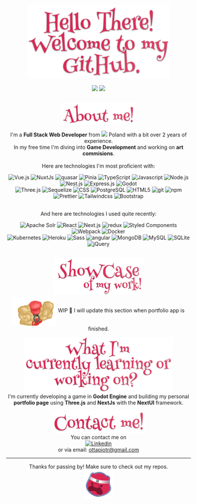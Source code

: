 <p align="center" id="hello">
  <img src="welcome_to_github.png" alt="Welcome to Peter's Otta github" title="Welcome to Peter's Otta github" height="200" />
</p>

<div align="center">
  <img height=140 align="center" src="https://github-readme-stats.vercel.app/api?username=PiotrOtta&hide=issues,contribs&theme=one_dark_pro&show_icons=true&hide_border=true&rank_icon=github" />
  <img height=140 align="center" src="https://github-readme-stats.vercel.app/api/top-langs/?username=PiotrOtta&size_weight=0.5&count_weight=0.5&theme=one_dark_pro&layout=compact&card_width=300&hide_border=true" />
</div>

<br />
<p align="center" id="about_me">
  <img src="about_me.png" alt="About me" title="About me" height="60" />
</p>

<p align=center>
I'm a <b>Full Stack Web Developer</b> from <img src="https://cdn-icons-png.flaticon.com/512/330/330474.png" width="14"/> Poland with a bit over 2 years of experience.<br />In my free time I'm diving into <b>Game Development</b> and working on <b>art commisions</b>.
<br /><br />
Here are technologies I'm most proficient with:
</p>

<div align=center>
  <img alt="Vue.js" height=18 src="https://img.shields.io/badge/-Vue.js-4FC08D?style=flat&logo=vue.js&logoColor=white" />
  <img alt="NuxtJs" height=18 src="https://img.shields.io/badge/-Nuxt.js-00DC82?style=flat&logo=nuxtdotjs&logoColor=white" />
  <img alt="quasar" height=18 src="https://img.shields.io/badge/-quasar-050A14?style=flat&logo=quasar&logoColor=white" />
  <img alt="Pinia" height=18 src="https://img.shields.io/badge/-Pinia-ffd859?style=flat" />
  <img alt="TypeScript" height=18 src="https://img.shields.io/badge/-TypeScript-007ACC?style=flat&logo=typescript&logoColor=white" />
  <img alt="Javascript" height=18 src="https://img.shields.io/badge/-Javascript-F7DF1E?style=flat&logo=javascript&logoColor=black" />
  <img alt="Node.js" height=18 src="https://img.shields.io/badge/-Node.js-43853d?style=flat&logo=Node.js&logoColor=white" />
  <img alt="Nest.js" height=18 src="https://img.shields.io/badge/-Nest.js-E0234E?style=flat&logo=nestjs&logoColor=white" />
  <img alt="Express.js" height=18 src="https://img.shields.io/badge/-Express.js-000000?style=flat&logo=express&logoColor=white" />
  <img alt="Godot" height=18 src="https://img.shields.io/badge/-Godot-478CBF?style=flat&logo=godotengine&logoColor=white" />
  <br />
  <img alt="Three.js" height=18 src="https://img.shields.io/badge/-Three.js-000000?style=flat&logo=threedotjs&logoColor=white" />
  <img alt="Sequelize" height=18 src="https://img.shields.io/badge/-Sequelize-52B0E7?style=flat&logo=sequelize&logoColor=white" />
  <img alt="CSS" height=18 src="https://img.shields.io/badge/-CSS-1572B6?style=flat&logo=css3&logoColor=white" />
  <img alt="PostgreSQL" height=18 src="https://img.shields.io/badge/-PostgreSQL-4169E1?style=flat&logo=PostgreSQL&logoColor=white" />
  <img alt="HTML5" height=18 src="https://img.shields.io/badge/-HTML5-E34F26?style=flat&logo=html5&logoColor=white" />
  <img alt="git" height=18 src="https://img.shields.io/badge/-Git-F05032?style=flat&logo=git&logoColor=white" />
  <img alt="npm" height=18 src="https://img.shields.io/badge/-NPM-CB3837?style=flat&logo=npm&logoColor=white" />
  <img alt="Prettier" height=18 src="https://img.shields.io/badge/-Prettier-F7B93E?style=flat&logo=prettier&logoColor=white" />
  <img alt="Tailwindcss" height=18 src="https://img.shields.io/badge/-Tailwindcss-06B6D4?style=flat&logo=tailwindcss&logoColor=white" />
  <img alt="Bootstrap" height=18 src="https://img.shields.io/badge/-Bootstrap-7952B3?style=flat&logo=bootstrap&logoColor=white" />
</div>

<br />
<p align=center>
And here are technologies I used quite recently:
</p>
<div align=center>
  <img alt="Apache Solr" height=18 src="https://img.shields.io/badge/-Apache Solr-D9411E?style=flat&logo=apachesolr&logoColor=white" />
  <img alt="React" height=18 src="https://img.shields.io/badge/-React-61DAFB?style=flat&logo=react&logoColor=black" />
  <img alt="Next.js" height=18 src="https://img.shields.io/badge/-Next.js-000000?style=flat&logo=nextdotjs&logoColor=white" />
  <img alt="redux" height=18 src="https://img.shields.io/badge/-Redux-764ABC?style=flat&logo=redux&logoColor=white" />
  <img alt="Styled Components" height=18 src="https://img.shields.io/badge/-Styled_Components-DB7093?style=flat&logo=styled-components&logoColor=white" />
  <img alt="Webpack" height=18 src="https://img.shields.io/badge/-Webpack-8DD6F9?style=flat&logo=webpack&logoColor=black" /> 
  <img alt="Docker" height=18 src="https://img.shields.io/badge/-Docker-46a2f1?style=flat&logo=docker&logoColor=white" />
  <br />
  <img alt="Kubernetes" height=18 src="https://img.shields.io/badge/-Kubernetes-326CE5?style=flat&logo=kubernetes&logoColor=white" />
  <img alt="Heroku" height=18 src="https://img.shields.io/badge/-Heroku-430098?style=flat&logo=heroku&logoColor=white" />
  <img alt="Sass" height=18 src="https://img.shields.io/badge/-Sass-CC6699?style=flat&logo=sass&logoColor=white" />
  <img alt="angular" height=18 src="https://img.shields.io/badge/-Angular-DD0031?style=flat&logo=angular&logoColor=white" />
  <img alt="MongoDB" height=18 src="https://img.shields.io/badge/-MongoDB-13aa52?style=flat&logo=mongodb&logoColor=white" />
  <img alt="MySQL" height=18 src="https://img.shields.io/badge/-MySQL-4479A1?style=flat&logo=mysql&logoColor=white" />
  <img alt="SQLite" height=18 src="https://img.shields.io/badge/-SQLite-003B57?style=flat&logo=sqlite&logoColor=white" />
  <img alt="jQuery" height=18 src="https://img.shields.io/badge/-jQuery-0769AD?style=flat&logo=jquery&logoColor=white" />
</div>

<br />
<p align="center" id="showcase">
  <img src="showcase.png" alt="Showcase of some of my work" title="Showcase of some of my work" height="100" /> <br />
  <img src="buffMario.gif" align=center height=80 alt="Source: My repo -> MuscleMario game" title="Source: My repo -> MuscleMario game"/>
  WIP 🚧 I will update this section when portfolio app is finished.
  <br />
</p>

<p align="center" id="learing_or_working">
  <img src="what_currently_learning.png" alt="What I'm currently working on or learning" title="What I'm currently working on or learning" height="150" /> <br />
  I'm currently developing a game in <b>Godot Engine</b> and building my personal <b>portfolio page</b> using <b>Three.js</b> and <b>NextJs</b> with the <b>NextUI</b> framework.
</p>

<p align="center" id="contact_me">
  <img src="contact_me.png" alt="Piotr Otta logo" title="Piotr Otta logo" height="60" />
  <br />
  You can contact me on<br />
  <a href="www.linkedin.com/in/piotr-otta" target="_blank"><img alt="Linkedin" src="https://img.shields.io/badge/Linkedin-0A66C2.svg?&style=for-the-badge"/></a><br />
  or via email: <a href= "mailto: ottapiotr@gmail.com"> 
      ottapiotr@gmail.com
   </a>
</p>

---

<p align=center>
  Thanks for passing by! Make sure to check out my repos.
  <br /><img src="logoSmall.png" alt="Peter logo" title="Peter logo" height="80" />
</p>
